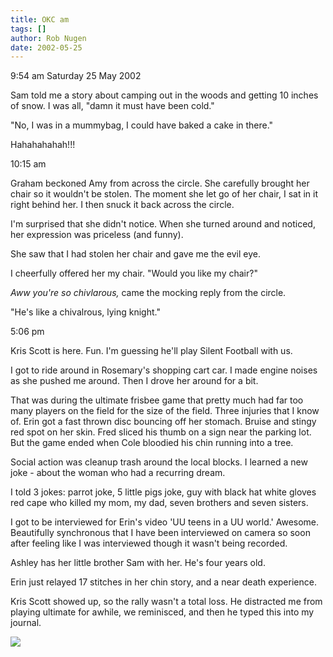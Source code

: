 ```yaml
---
title: OKC am
tags: []
author: Rob Nugen
date: 2002-05-25
---
```


<title></title>
<p class=date>9:54 am Saturday 25 May 2002</p>

<p>Sam told me a story about camping out in the woods and getting 10
inches of snow.  I was all, "damn it must have been cold."</p>

<p>"No, I was in a mummybag, I could have baked a cake in there."</p>

<p>Hahahahahah!!!</p>

<p class=date>10:15 am</p>

<p>Graham beckoned Amy from across the circle.  She carefully brought
her chair so it wouldn't be stolen.  The moment she let go of her
chair, I sat in it right behind her.  I then snuck it back across the
circle.</p>

<p>I'm surprised that she didn't notice.  When she turned around and
noticed, her expression was priceless (and funny).</p>

<p>She saw that I had stolen her chair and gave me the evil eye.</p>

<p>I cheerfully offered her my chair.  "Would you like my chair?"</p>

<p><em>Aww you're so chivlarous,</em> came the mocking reply from the
circle.</p>

<p>"He's like a chivalrous, lying knight."</p>

<p class=date>5:06 pm</p>

<p>Kris Scott is here.  Fun.  I'm guessing he'll play Silent Football
with us.</p>

<p>I got to ride around in Rosemary's shopping cart car.  I made
engine noises as she pushed me around.  Then I drove her around for a
bit.</p>

<p>That was during the ultimate frisbee game that pretty much had far
too many players on the field for the size of the field.  Three
injuries that I know of.  Erin got a fast thrown disc bouncing off her
stomach.  Bruise and stingy red spot on her skin.  Fred sliced his
thumb on a sign near the parking lot.  But the game ended when Cole
bloodied his chin running into a tree.</p>

<p>Social action was cleanup trash around the local blocks.  I learned
a new joke - about the woman who had a recurring dream.</p>

<p>I told 3 jokes: parrot joke, 5 little pigs joke, guy with black hat
white gloves red cape who killed my mom, my dad, seven brothers and
seven sisters.</p>

<p>I got to be interviewed for Erin's video 'UU teens in a UU world.'
Awesome.  Beautifully synchronous that I have been interviewed on
camera so soon after feeling like I was interviewed though it wasn't
being recorded.</p>

<p>Ashley has her little brother Sam with her.  He's four years
old.</p>

<p>Erin just relayed 17 stitches in her chin story, and a near death
experience.  </p>

<p class=message>Kris Scott showed up, so the rally wasn't a total
loss. He distracted me from playing ultimate for awhile, we
reminisced, and then he typed this into my journal.</p>

<p><img src='/images/rob/wL-ROB.gif'/></p>

